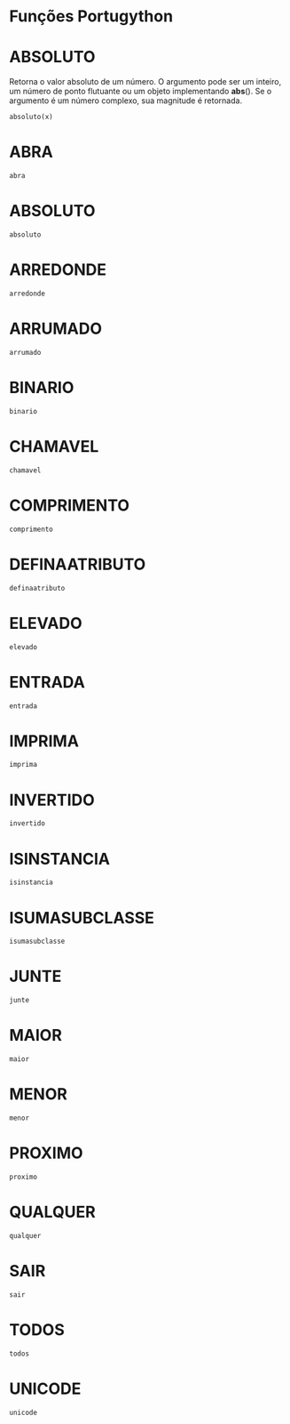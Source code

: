 # Funções Portugython

# ABSOLUTO
Retorna o valor absoluto de um número. O argumento pode ser um inteiro, um número de ponto flutuante ou um
objeto implementando __abs__(). Se o argumento é um número complexo, sua magnitude é retornada.

```
absoluto(x)

```

# ABRA
```
abra
```

# ABSOLUTO
```
absoluto
```

# ARREDONDE
```
arredonde
```

# ARRUMADO
```
arrumado
```

# BINARIO
```
binario
```

# CHAMAVEL
```
chamavel
```

# COMPRIMENTO
```
comprimento
```

# DEFINAATRIBUTO
```
definaatributo
```

# ELEVADO
```
elevado
```

# ENTRADA
```
entrada
```

# IMPRIMA
```
imprima
```

# INVERTIDO
```
invertido
```

# ISINSTANCIA
```
isinstancia
```

# ISUMASUBCLASSE
```
isumasubclasse
```

# JUNTE
```
junte
```

# MAIOR
```
maior
```

# MENOR
```
menor
```

# PROXIMO
```
proximo
```

# QUALQUER
```
qualquer
```

# SAIR
```
sair
```

# TODOS
```
todos
```

# UNICODE
```
unicode
```